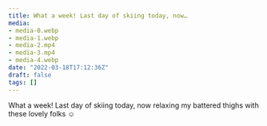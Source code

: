```yaml
---
title: What a week! Last day of skiing today, now…
media:
- media-0.webp
- media-1.webp
- media-2.mp4
- media-3.mp4
- media-4.webp
date: "2022-03-18T17:12:36Z"
draft: false
tags: []
---
```

What a week\! Last day of skiing today, now relaxing my battered thighs with these lovely folks ☺️
